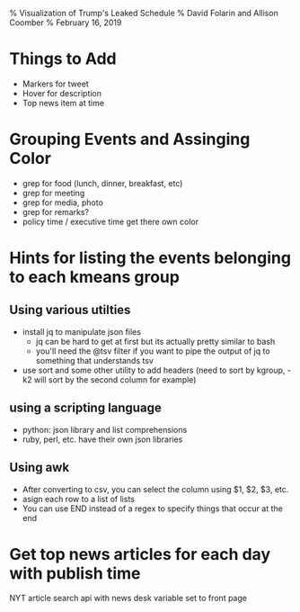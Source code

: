 % Visualization of Trump's Leaked Schedule
% David Folarin and Allison Coomber
% February 16, 2019

# Things to Add
* Markers for tweet
* Hover for description
* Top news item at time

# Grouping Events and Assinging Color
* grep for food (lunch, dinner, breakfast, etc)
* grep for meeting
* grep for media, photo
* grep for remarks?
* policy time / executive time get there own color

# Hints for listing the events belonging to each kmeans group
## Using various utilties
* install jq to manipulate json files
	* jq can be hard to get at first but its actually pretty similar to bash
	* you'll need the @tsv filter if you want to pipe the output of jq to something that understands tsv
* use sort and some other utility to add headers (need to sort by kgroup, -k2 will sort by the second column for example)

## using a scripting language
* python: json library and list comprehensions
* ruby, perl, etc. have their own json libraries

## Using awk
* After converting to csv, you can select the column using $1, $2, $3, etc. 
* asign each row to a list of lists
* You can use END instead of a regex to specify things that occur at the end

# Get top news articles for each day with publish time
NYT article search api with news desk variable set to front page
